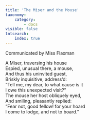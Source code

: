```yaml
---
title: 'The Miser and the Mouse'
taxonomy:
    category:
        - docs
visible: false
tntsearch:
    index: true
---
```


<div class="author">Communicated by Miss Flaxman</div>

A Miser, traversing his house  
Espied, unusual there, a mouse,  
And thus his uninvited guest,  
Briskly inquisitive, address’d:  
“Tell me, my dear, to what cause is it  
I owe this unexpected visit?”  
The mouse her host obliquely eyed,  
And smiling, pleasantly replied:  
“Fear not, good fellow! for your hoard  
I come to lodge, and not to board.”
